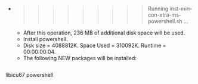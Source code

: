 * >>>>>>>>> Running inst-min-con-xtra-ms-powershell.sh ...
  * After this operation, 236 MB of additional disk space will be used.
  * Install powershell.
  * Disk size = 4088812K. Space Used = 310092K. Runtime = 00:00:00:04.
  * The following NEW packages will be installed:
  ```bash
libicu67 powershell
  ```
